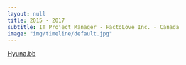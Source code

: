 ```yaml
---
layout: null
title: 2015 - 2017
subtitle: IT Project Manager - FactoLove Inc. - Canada
image: "img/timeline/default.jpg"
---
```

[Hyuna.bb](http://hyuna.bb) 